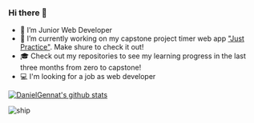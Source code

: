 ### Hi there 👋

- 🔭 I’m Junior Web Developer
- 🌱 I’m currently working on my capstone project timer web app ["Just Practice"](https://github.com/DanielGennat/capstone-project). Make shure to check it out!
- :mortar_board: Check out my repositories to see my learning progress in the last three months from zero to capstone!
- :computer: I'm looking for a job as web developer

[![DanielGennat's github stats](https://github-readme-stats.vercel.app/api?username=DanielGennat)](https://github.com/anuraghazra/github-readme-stats)

![ship](https://cdn.pixabay.com/photo/2014/04/03/11/52/sailing-ship-312417_960_720.png)

<!--
**DanielGennat/DanielGennat** is a ✨ _special_ ✨ repository because its `README.md` (this file) appears on your GitHub profile.

Here are some ideas to get you started:

- 🔭 I’m currently working on ...
- 🌱 I’m currently learning ...
- 👯 I’m looking to collaborate on ...
- 🤔 I’m looking for help with ...
- 💬 Ask me about ...
- 📫 How to reach me: ...
- 😄 Pronouns: ...
- ⚡ Fun fact: ...
-->
